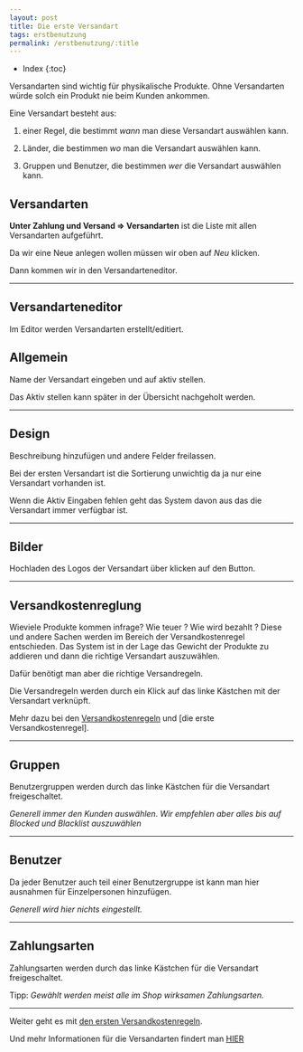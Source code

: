 ```yaml
---
layout: post
title: Die erste Versandart
tags: erstbenutzung
permalink: /erstbenutzung/:title
---
```


+ Index
{:toc}

Versandarten sind wichtig für physikalische Produkte. Ohne Versandarten würde solch ein  Produkt nie beim Kunden ankommen.

Eine Versandart besteht aus:

1. einer Regel, die bestimmt *wann* man diese Versandart auswählen kann.

2. Länder, die bestimmen *wo* man die Versandart auswählen kann.

3. Gruppen und Benutzer, die bestimmen *wer* die Versandart auswählen kann.   

## Versandarten

**Unter Zahlung und Versand => Versandarten** ist die Liste mit allen Versandarten aufgeführt.

Da wir eine Neue anlegen wollen müssen wir oben auf *Neu* klicken.

Dann kommen wir in den Versandarteneditor.

---

## Versandarteneditor

Im Editor werden Versandarten erstellt/editiert.

## Allgemein

Name der Versandart eingeben und auf aktiv stellen.

Das Aktiv stellen kann später in der Übersicht nachgeholt werden.

---

## Design

Beschreibung hinzufügen und andere Felder freilassen.

Bei der ersten Versandart ist die Sortierung unwichtig da ja nur eine Versandart vorhanden ist.

Wenn die Aktiv Eingaben fehlen geht das System davon aus das die Versandart immer verfügbar ist.

---

## Bilder

Hochladen des Logos der Versandart über klicken auf den Button.

---

## Versandkostenreglung

Wieviele Produkte kommen infrage? Wie teuer ? Wie wird bezahlt ?
Diese und andere Sachen werden im Bereich der Versandkostenregel entschieden.
Das System ist in der Lage das Gewicht der Produkte zu addieren und dann die richtige Versandart auszuwählen.

Dafür benötigt man aber die richtige Versandregeln.

Die Versandregeln werden durch ein Klick auf das linke Kästchen mit der Versandart verknüpft. 

Mehr dazu bei den [Versandkostenregeln] und [die erste Versandkostenregel].

---

## Gruppen 

Benutzergruppen werden durch das linke Kästchen für die Versandart freigeschaltet.

*Generell immer den Kunden auswählen. Wir empfehlen aber alles bis auf Blocked und Blacklist auszuwählen*

---

## Benutzer 

Da jeder Benutzer auch teil einer Benutzergruppe ist kann man hier ausnahmen für Einzelpersonen hinzufügen.

*Generell wird hier nichts eingestellt.*

---

## Zahlungsarten

Zahlungsarten werden durch das linke Kästchen für die Versandart freigeschaltet.

Tipp: *Gewählt werden meist alle im Shop wirksamen Zahlungsarten.*

---

Weiter geht es mit [den ersten Versandkostenregeln][Versandkostenregeln]. 

Und mehr Informationen für die Versandarten findert man [HIER][versandarten]

[Versandkostenregeln]: /wiki/versand-zahlungen/versandkostenregelung
[versandarten]: /wiki/versand-zahlungen/versandarten
